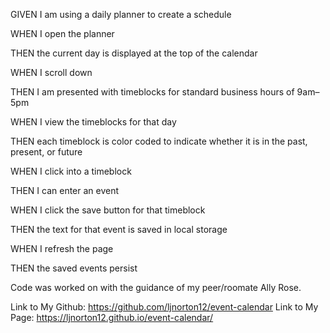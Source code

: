 GIVEN I am using a daily planner to create a schedule



WHEN I open the planner

THEN the current day is displayed at the top of the calendar

WHEN I scroll down

THEN I am presented with timeblocks for standard business hours of 9am&ndash;5pm

WHEN I view the timeblocks for that day

THEN each timeblock is color coded to indicate whether it is in the past, present, or future

WHEN I click into a timeblock

THEN I can enter an event

WHEN I click the save button for that timeblock

THEN the text for that event is saved in local storage

WHEN I refresh the page

THEN the saved events persist


Code was worked on with the guidance of my peer/roomate Ally Rose.


Link to My Github:  https://github.com/ljnorton12/event-calendar
Link to My Page: https://ljnorton12.github.io/event-calendar/
